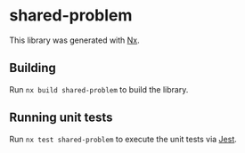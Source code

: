 # shared-problem

This library was generated with [Nx](https://nx.dev).

## Building

Run `nx build shared-problem` to build the library.

## Running unit tests

Run `nx test shared-problem` to execute the unit tests via [Jest](https://jestjs.io).
